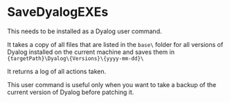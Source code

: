 # SaveDyalogEXEs

This needs to be installed as a Dyalog user command.

It takes a copy of all files that are listed in the `base\` folder for all versions of Dyalog
installed on the current machine and saves them in `{targetPath}\Dyalog\{Versions}\{yyyy-mm-dd}\`

It returns a log of all actions taken.

This user command is useful only when you want to take a backup of the current version of Dyalog before patching it.

